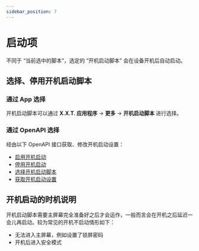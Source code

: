 ```yaml
---
sidebar_position: 7
---
```


# 启动项

不同于 “当前选中的脚本”，选定的 “开机启动脚本” 会在设备开机后自动启动。

## 选择、停用开机启动脚本

### 通过 App 选择

开机启动脚本可以通过 **X.X.T. 应用程序** -> **更多** -> **开机启动脚本** 进行选择。

### 通过 OpenAPI 选择

经由以下 OpenAPI 接口获取、修改开机启动设置：

* [启用开机启动](https://openapi-ng.82flex.com/api-111064040)
* [停用开机启动](https://openapi-ng.82flex.com/api-111064041)
* [选择开机启动脚本](https://openapi-ng.82flex.com/api-111064042)
* [获取开机启动设置](https://openapi-ng.82flex.com/api-111064039)

## 开机启动的时机说明

开机启动脚本需要主屏幕完全准备好之后才会运作，一般而言会在开机之后延迟一会儿再启动。较为常见的开机不启动情形如下：

* 无法进入主屏幕，例如设置了锁屏密码
* 开机后进入安全模式
